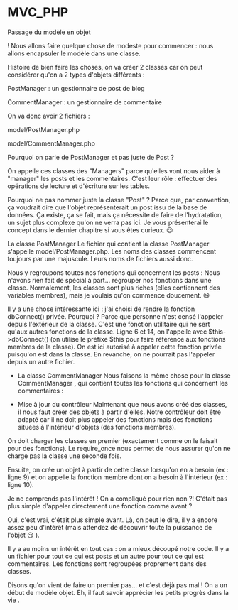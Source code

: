 # MVC_PHP

Passage du modèle en objet

! Nous allons faire quelque chose de modeste pour commencer : nous allons encapsuler le modèle dans une classe.

Histoire de bien faire les choses, on va créer 2 classes car on peut considérer qu'on a 2 types d'objets différents :

PostManager  : un gestionnaire de post de blog

CommentManager  : un gestionnaire de commentaire

On va donc avoir 2 fichiers :

model/PostManager.php

model/CommentManager.php

Pourquoi on parle de PostManager et pas juste de Post ?

On appelle ces classes des "Managers" parce qu'elles vont nous aider à "manager" les posts et les commentaires. C'est leur rôle : effectuer des opérations de lecture et d'écriture sur les tables.

Pourquoi ne pas nommer juste la classe "Post" ? Parce que, par convention, ça voudrait dire que l'objet représenterait un post issu de la base de données. Ça existe, ça se fait, mais ça nécessite de faire de l'hydratation, un sujet plus complexe qu'on ne verra pas ici. Je vous présenterai le concept dans le dernier chapitre si vous êtes curieux. 😉

La classe PostManager
Le fichier qui contient la classe PostManager s'appelle model/PostManager.php.
Les noms des classes commencent toujours par une majuscule. Leurs noms de fichiers aussi donc.

Nous y regroupons toutes nos fonctions qui concernent les posts :
Nous n'avons rien fait de spécial à part... regrouper nos fonctions dans une classe. Normalement, les classes sont plus riches (elles contiennent des variables membres), mais je voulais qu'on commence doucement. 😆

Il y a une chose intéressante ici : j'ai choisi de rendre la fonction  dbConnect()  privée. Pourquoi ? Parce que personne n'est censé l'appeler depuis l'extérieur de la classe. C'est une fonction utilitaire qui ne sert qu'aux autres fonctions de la classe.
Ligne 6 et 14, on l'appelle avec  $this->dbConnect()  (on utilise le préfixe  $this  pour faire référence aux fonctions membres de la classe). On est ici autorisé à appeler cette fonction privée puisqu'on est dans la classe. En revanche, on ne pourrait pas l'appeler depuis un autre fichier.

 - La classe CommentManager
Nous faisons la même chose pour la classe  CommentManager  , qui contient toutes les fonctions qui concernent les commentaires :

 - Mise à jour du contrôleur
Maintenant que nous avons créé des classes, il nous faut créer des objets à partir d'elles. Notre contrôleur doit être adapté car il ne doit plus appeler des fonctions mais des fonctions situées à l'intérieur d'objets (des fonctions membres).


On doit charger les classes en premier (exactement comme on le faisait pour des fonctions). Le  require_once  nous permet de nous assurer qu'on ne charge pas la classe une seconde fois.

Ensuite, on crée un objet à partir de cette classe lorsqu'on en a besoin (ex : ligne 9) et on appelle la fonction membre dont on a besoin à l'intérieur (ex : ligne 10).

Je ne comprends pas l'intérêt ! On a compliqué pour rien non ?!
C'était pas plus simple d'appeler directement une fonction comme avant ?

Oui, c'est vrai, c'était plus simple avant. Là, on peut le dire, il y a encore assez peu d'intérêt (mais attendez de découvrir toute la puissance de l'objet 😏 ).

Il y a au moins un intérêt en tout cas : on a mieux découpé notre code. Il y a un fichier pour tout ce qui est posts et un autre pour tout ce qui est commentaires. Les fonctions sont regroupées proprement dans des classes.

Disons qu'on vient de faire un premier pas... et c'est déjà pas mal ! On a un début de modèle objet. Eh, il faut savoir apprécier les petits progrès dans la vie .
